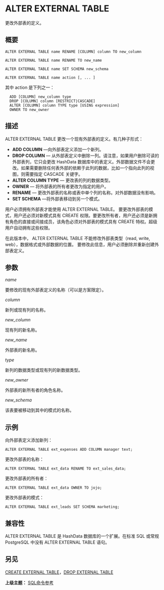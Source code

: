 # ALTER EXTERNAL TABLE

更改外部表的定义。

## 概要

```
ALTER EXTERNAL TABLE name RENAME [COLUMN] column TO new_column

ALTER EXTERNAL TABLE name RENAME TO new_name

ALTER EXTERNAL TABLE name SET SCHEMA new_schema

ALTER EXTERNAL TABLE name action [, ... ]
```

其中 action 是下列之一：

```
  ADD [COLUMN] new_column type
  DROP [COLUMN] column [RESTRICT|CASCADE]
  ALTER [COLUMN] column TYPE type [USING expression]
  OWNER TO new_owner
```

## 描述

ALTER EXTERNAL TABLE 更改一个现有外部表的定义。有几种子形式：

* **ADD COLUMN** —向外部表定义添加一个新列。
* **DROP COLUMN** — 从外部表定义中删除一列。请注意，如果用户删除可读的外部表列，它只会更改 HashData 数据库中的表定义。外部数据文件不会更改。如果需要删除任何表外部的依赖于此列的数据，比如一个指向此列的视图，则需要指定 CASCADE 关键字。
* **ALTER COLUMN TYPE** — 更改表的列的数据类型。 
* **OWNER** — 将外部表的所有者更改为指定的用户。
* **RENAME** — 更改外部表的名称或表中单个列的名称。对外部数据没有影响。
* **SET SCHEMA** —将外部表移动到另一个模式。

用户必须拥有外部表才能使用 ALTER EXTERNAL TABLE。 要更改外部表的模式，用户还必须对新模式具有 CREATE 权限。要更改所有者，用户还必须是新拥有角色的直接或间接成员，该角色必须对外部表的模式具有 CREATE 特权。超级用户自动拥有这些权限。

在此版本中， ALTER EXTERNAL TABLE 不能修改外部表类型（read, write, web），数据格式或外部数据的位置。 要修改此信息，用户必须删除并重新创建外部表定义。

## 参数

_name_

要修改的现有外部表定义的名称（可以是方案限定）。

_column_

新列或现有列的名称。

_new\_column_

现有列的新名称。

_new\_name_

外部表的新名称。

_type_

新列的数据类型或现有列的新数据类型。

_new\_owner_

外部表的新所有者的角色名称。

_new\_schema_

该表要被移动到其中的模式的名称。

## 示例

向外部表定义添加新列：

```
ALTER EXTERNAL TABLE ext_expenses ADD COLUMN manager text;
```

更改外部表的名称：

```
ALTER EXTERNAL TABLE ext_data RENAME TO ext_sales_data;
```

更改外部表的所有者：

```
ALTER EXTERNAL TABLE ext_data OWNER TO jojo;
```

更改外部表的模式：

```
ALTER EXTERNAL TABLE ext_leads SET SCHEMA marketing;
```

## 兼容性

ALTER EXTERNAL TABLE 是  HashData 数据库的一个扩展。在标准 SQL 或常规 PostgreSQL 中没有 ALTER EXTERNAL TABLE 语句。

## 另见

[CREATE EXTERNAL TABLE](./create-external-table.md)，[DROP EXTERNAL TABLE](./drop-external-table.md)

**上级主题：** [SQL命令参考](./README.md)

